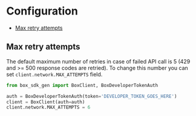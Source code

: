 # Configuration

<!-- START doctoc generated TOC please keep comment here to allow auto update -->
<!-- DON'T EDIT THIS SECTION, INSTEAD RE-RUN doctoc TO UPDATE -->

- [Max retry attempts](#max-retry-attempts)

<!-- END doctoc generated TOC please keep comment here to allow auto update -->

## Max retry attempts

The default maximum number of retries in case of failed API call is 5 (429 and >= 500 response codes are retried).
To change this number you can set `client.network.MAX_ATTEMPTS` field.

```python
from box_sdk_gen import BoxClient, BoxDeveloperTokenAuth

auth = BoxDeveloperTokenAuth(token='DEVELOPER_TOKEN_GOES_HERE')
client = BoxClient(auth=auth)
client.network.MAX_ATTEMPTS = 6
```
